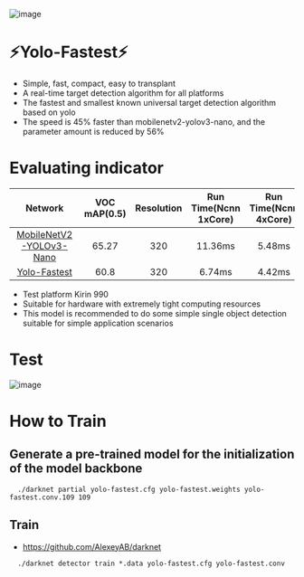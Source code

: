 

![image](https://github.com/dog-qiuqiu/Yolo-Fastest/blob/master/data/fast.jpg)

# :zap:Yolo-Fastest:zap:
* Simple, fast, compact, easy to transplant
* A real-time target detection algorithm for all platforms
* The fastest and smallest known universal target detection algorithm based on yolo
* The speed is 45% faster than mobilenetv2-yolov3-nano, and the parameter amount is reduced by 56%

# Evaluating indicator
Network|VOC mAP(0.5)|Resolution|Run Time(Ncnn 1xCore)|Run Time(Ncnn 4xCore)|FLOPS|Weight size
:---:|:---:|:---:|:---:|:---:|:---:|:---:
[MobileNetV2-YOLOv3-Nano](https://github.com/dog-qiuqiu/MobileNetv2-YOLOV3/tree/master/MobileNetV2-YOLOv3-Nano)|65.27|320|11.36ms|5.48ms|0.55BFlops|3.0MB
[Yolo-Fastest](https://github.com/dog-qiuqiu/Yolo-Fastest/tree/master/Yolo-Fastest)|60.8|320|6.74ms|4.42ms|0.23BFlops|1.3MB
* Test platform Kirin 990
* Suitable for hardware with extremely tight computing resources
* This model is recommended to do some simple single object detection suitable for simple application scenarios

# Test 
![image](https://github.com/dog-qiuqiu/Yolo-Fastest/blob/master/data/predictions.jpg)

# How to Train
## Generate a pre-trained model for the initialization of the model backbone
```
  ./darknet partial yolo-fastest.cfg yolo-fastest.weights yolo-fastest.conv.109 109

```
## Train
* https://github.com/AlexeyAB/darknet
```
  ./darknet detector train *.data yolo-fastest.cfg yolo-fastest.conv 
  
```

